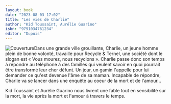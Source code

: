 ```yaml
---
layout: book
date: "2023-08-03 17:02"
title: "Les vies de Charlie"
author: "Kid Toussaint, Aurélie Guarino"
isbn: "9791034761234"
editor: "Dupuis"
---
```

![Couverture](/img/9791034761234.jpg)Dans une grande ville grouillante, Charlie, un jeune homme plein de bonne volonté, travaille pour Recycle & Ternel, une société dont le slogan est « Vous mourez, nous recyclons ». Charlie passe donc son temps à répondre au téléphone à des familles qui veulent savoir en quoi pourrait être transformé leur cher défunt. Un jour, un gamin l'appelle pour lui demander ce qu'est devenue l'âme de sa maman. Incapable de répondre, Charlie va se lancer dans une enquête au coeur de la mort et de l'amour...

Kid Toussaint et Aurélie Guarino nous livrent une fable tout en sensibilité sur la mort, la vie après la mort et l'amour à travers le temps.